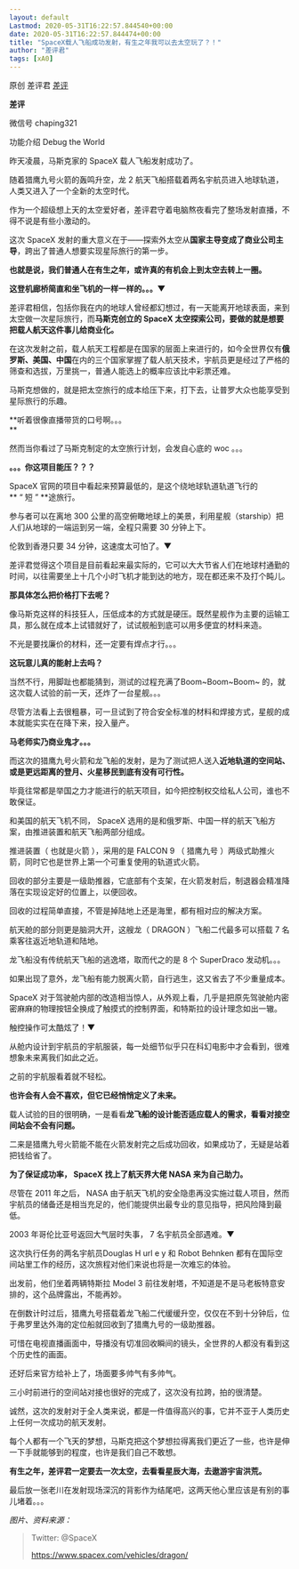 ```yaml
---
layout: default
Lastmod: 2020-05-31T16:22:57.844540+00:00
date: 2020-05-31T16:22:57.844474+00:00
title: "SpaceX载人飞船成功发射，有生之年我可以去太空玩了？！"
author: "差评君"
tags: [xA0]
---
```


原创 差评君 [差评](javascript:void(0);)

**差评** 

微信号 chaping321

功能介绍 Debug the World

  

  

昨天凌晨，马斯克家的 SpaceX 载人飞船发射成功了。

  

随着猎鹰九号火箭的轰鸣升空，龙 2 航天飞船搭载着两名宇航员进入地球轨道，人类又进入了一个全新的太空时代。

  

作为一个超级想上天的太空爱好者，差评君守着电脑熬夜看完了整场发射直播，不得不说是有些小激动的。

  

这次 SpaceX 发射的重大意义在于——探索外太空从**国家主导变成了商业公司主导**，跨出了普通人想要实现星际旅行的第一步。

**也就是说，我们普通人在有生之年，或许真的有机会上到太空去转上一圈。**

**这登机廊桥简直和坐飞机的一样一样的。。。▼**  

  

差评君相信，包括你我在内的地球人曾经都幻想过，有一天能离开地球表面，来到太空做一次星际旅行，而**马斯克创立的 SpaceX 太空探索公司，要做的就是想要把载人航天这件事儿给商业化。**  

  

在这次发射之前，载人航天工程都是在国家的层面上来进行的，如今全世界仅有**俄罗斯、美国、中国**在内的三个国家掌握了载人航天技术，宇航员更是经过了严格的筛查和选拔，万里挑一，普通人能选上的概率应该比中彩票还难。

  

马斯克想做的，就是把太空旅行的成本给压下来，打下去，让普罗大众也能享受到星际旅行的乐趣。

  

**听着很像直播带货的口号啊。。。  
**

  

然而当你看过了马斯克制定的太空旅行计划，会发自心底的 woc 。。。

  

**。。。你这项目能压？？？**

  

SpaceX 官网的项目中看起来预算最低的，是这个绕地球轨道轨道飞行的** “ 短 ” **途旅行。

  

参与者可以在离地 300 公里的高空俯瞰地球上的美景，利用星舰（starship）把人们从地球的一端运到另一端，全程只需要 30 分钟上下。  

  

伦敦到香港只要 34 分钟，这速度太可怕了。▼  

  

差评君觉得这个项目是目前看起来最实际的，它可以大大节省人们在地球村通勤的时间，以往需要坐上十几个小时飞机才能到达的地方，现在都还来不及打个盹儿。

  

**那具体怎么把价格打下去呢？**  

  

像马斯克这样的科技狂人，压低成本的方式就是硬压。既然星舰作为主要的运输工具，那么就在成本上试错就好了，试试舰船到底可以用多便宜的材料来造。

  

不光是要找廉价的材料，还一定要有焊点才行。。。

  

**这玩意儿真的能射上去吗？**

  

当然不行，用脚趾也都能猜到，测试的过程充满了Boom~Boom~Boom~ 的，就这次载人试验的前一天，还炸了一台星舰。。。

  

尽管方法看上去很粗暴，可一旦试到了符合安全标准的材料和焊接方式，星舰的成本就能实实在在降下来，投入量产。

  

**马老师实乃商业鬼才。。。**  

  

而这次的猎鹰九号火箭和龙飞船的发射，是为了测试把人送入**近地轨道的空间站、或是更远距离的登月、火星移民到底有没有可行性。**

  

毕竟往常都是举国之力才能进行的航天项目，如今把控制权交给私人公司，谁也不敢保证。

  

和美国的航天飞机不同， SpaceX 选用的是和俄罗斯、中国一样的航天飞船方案，由推进装置和航天飞船两部分组成。

  

推进装置（ 也就是火箭 ），采用的是 FALCON 9 （ 猎鹰九号 ）两级式助推火箭，同时它也是世界上第一个可重复使用的轨道式火箭。

  

回收的部分主要是一级助推器，它底部有个支架，在火箭发射后，制退器会精准降落在实现设定好的位置上，以便回收。

  

回收的过程简单直接，不管是掉陆地上还是海里，都有相对应的解决方案。

  

航天舱的部分则更是脑洞大开，这艘龙（ DRAGON ）飞船二代最多可以搭载 7 名乘客往返近地轨道和陆地。

  

龙飞船没有传统航天飞船的逃逸塔，取而代之的是 8 个 SuperDraco 发动机。。。

  

如果出现了意外，龙飞船有能力脱离火箭，自行逃生，这又省去了不少重量成本。

  

SpaceX 对于驾驶舱内部的改造相当惊人，从外观上看，几乎是把原先驾驶舱内密密麻麻的物理按钮全换成了触摸式的控制界面，和特斯拉的设计理念如出一辙。

  

触控操作可太酷炫了！▼

  

从舱内设计到宇航员的宇航服装，每一处细节似乎只在科幻电影中才会看到，很难想象未来离我们如此之近。

  

之前的宇航服看着就不轻松。

  

**也许会有人会不喜欢，但它已经悄悄定义了未来。**  

  

载人试验的目的很明确，一是看看**龙飞船的设计能否适应载人的需求，看看对接空间站会不会有问题。**

  

二来是猎鹰九号火箭能不能在火箭发射完之后成功回收，如果成功了，无疑是站着把钱给省了。  

  

**为了保证成功率， SpaceX 找上了航天界大佬 NASA 来为自己助力。**

  

尽管在 2011 年之后， NASA 由于航天飞机的安全隐患再没实施过载人项目，然而宇航员的储备还是相当充足的，他们能提供出最专业的意见指导，把风险降到最低。

  

2003 年哥伦比亚号返回大气层时失事， 7 名宇航员全部遇难。▼

  

这次执行任务的两名宇航员Douglas H url e y 和 Robot Behnken 都有在国际空间站里工作的经历，这次旅程对他们来说也将是一次难忘的体验。

  

出发前，他们坐着两辆特斯拉 Model 3 前往发射塔，不知道是不是马老板特意安排的，这个品牌露出，不能再妙。

  

在倒数计时过后，猎鹰九号搭载着龙飞船二代缓缓升空，仅仅在不到十分钟后，位于弗罗里达外海的定位船就回收到了猎鹰九号的一级助推器。  

  

可惜在电视直播画面中，导播没有切准回收瞬间的镜头，全世界的人都没有看到这个历史性的画面。

  

还好后来官方给补上了，场面要多帅气有多帅气。  

  

三小时前进行的空间站对接也很好的完成了，这次没有拉跨，拍的很清楚。  

  

诚然，这次的发射对于全人类来说，都是一件值得高兴的事，它并不亚于人类历史上任何一次成功的航天发射。  

  

每个人都有一个飞天的梦想，马斯克把这个梦想拉得离我们更近了一些，也许是伸一下手就能够到的程度，也许是我们自己不敢想。

  

**有生之年，差评君一定要去一次太空，去看看星辰大海，去遨游宇宙洪荒。**

  

最后放一张老川在发射现场深沉的背影作为结尾吧，这两天他心里应该是有别的事儿堵着。。。

  

_图片、资料来源：_

> Twitter: @SpaceX  
> 
> https://www.spacex.com/vehicles/dragon/

